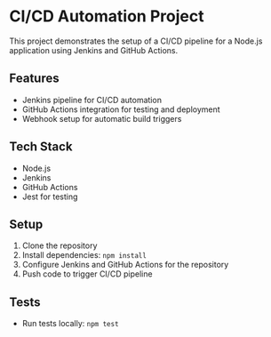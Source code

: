 # CI/CD Automation Project

This project demonstrates the setup of a CI/CD pipeline for a Node.js application using Jenkins and GitHub Actions.

## Features
- Jenkins pipeline for CI/CD automation
- GitHub Actions integration for testing and deployment
- Webhook setup for automatic build triggers

## Tech Stack
- Node.js
- Jenkins
- GitHub Actions
- Jest for testing

## Setup
1. Clone the repository
2. Install dependencies: `npm install`
3. Configure Jenkins and GitHub Actions for the repository
4. Push code to trigger CI/CD pipeline

## Tests
- Run tests locally: `npm test`
